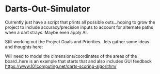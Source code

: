 # Darts-Out-Simulator
Currently just have a script that prints all possible outs...hoping to grow the project to include accuracy/precision inputs to account for alternate paths when a dart strays.  Maybe even apply AI.

Still working out the Project Goals and Priorities...lets gather some ideas and thoughts here:

Will need to model the dimensions/coordinates of the areas of the board..here is an example that starts that and also includes GUI feedback
https://www.101computing.net/darts-scoring-algorithm/
